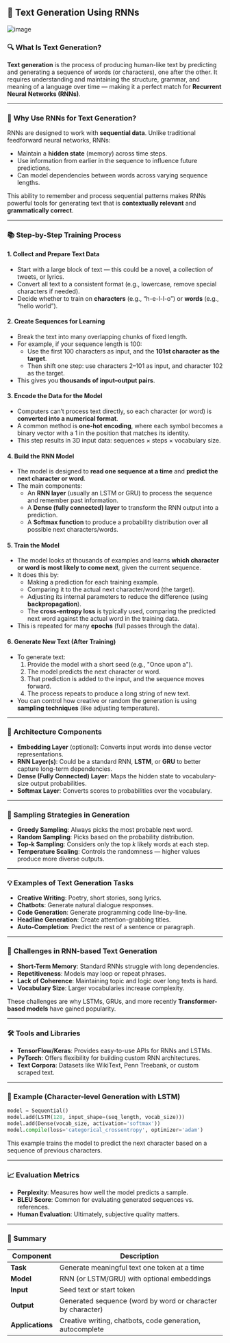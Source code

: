## 📝 **Text Generation Using RNNs**

![image](https://github.com/user-attachments/assets/3d81baa4-7724-40e6-a842-52727c36c795)

### 🔍 **What Is Text Generation?**

**Text generation** is the process of producing human-like text by predicting and generating a sequence of words (or characters), one after the other. It requires understanding and maintaining the structure, grammar, and meaning of a language over time — making it a perfect match for **Recurrent Neural Networks (RNNs)**.

---

### 🧠 **Why Use RNNs for Text Generation?**

RNNs are designed to work with **sequential data**. Unlike traditional feedforward neural networks, RNNs:

* Maintain a **hidden state** (memory) across time steps.
* Use information from earlier in the sequence to influence future predictions.
* Can model dependencies between words across varying sequence lengths.

This ability to remember and process sequential patterns makes RNNs powerful tools for generating text that is **contextually relevant** and **grammatically correct**.

---

### 📚 **Step-by-Step Training Process**

#### **1. Collect and Prepare Text Data**

* Start with a large block of text — this could be a novel, a collection of tweets, or lyrics.
* Convert all text to a consistent format (e.g., lowercase, remove special characters if needed).
* Decide whether to train on **characters** (e.g., “h-e-l-l-o”) or **words** (e.g., “hello world”).

#### **2. Create Sequences for Learning**

* Break the text into many overlapping chunks of fixed length.
* For example, if your sequence length is 100:
  * Use the first 100 characters as input, and the **101st character as the target**.
  * Then shift one step: use characters 2–101 as input, and character 102 as the target.
* This gives you **thousands of input–output pairs**.

#### **3. Encode the Data for the Model**

* Computers can’t process text directly, so each character (or word) is **converted into a numerical format**.
* A common method is **one-hot encoding**, where each symbol becomes a binary vector with a 1 in the position that matches its identity.
* This step results in 3D input data: sequences × steps × vocabulary size.

#### **4. Build the RNN Model**

* The model is designed to **read one sequence at a time** and **predict the next character or word**.
* The main components:
  * An **RNN layer** (usually an LSTM or GRU) to process the sequence and remember past information.
  * A **Dense (fully connected) layer** to transform the RNN output into a prediction.
  * A **Softmax function** to produce a probability distribution over all possible next characters/words.

#### **5. Train the Model**

* The model looks at thousands of examples and learns **which character or word is most likely to come next**, given the current sequence.
* It does this by:
  * Making a prediction for each training example.
  * Comparing it to the actual next character/word (the target).
  * Adjusting its internal parameters to reduce the difference (using **backpropagation**).
  * The **cross-entropy loss** is typically used, comparing the predicted next word against the actual word in the training data.
* This is repeated for many **epochs** (full passes through the data).

#### **6. Generate New Text (After Training)**

* To generate text:
  1. Provide the model with a short seed (e.g., "Once upon a").
  2. The model predicts the next character or word.
  3. That prediction is added to the input, and the sequence moves forward.
  4. The process repeats to produce a long string of new text.
* You can control how creative or random the generation is using **sampling techniques** (like adjusting temperature).

---

### 🧱 **Architecture Components**

* **Embedding Layer** (optional): Converts input words into dense vector representations.
* **RNN Layer(s)**: Could be a standard RNN, **LSTM**, or **GRU** to better capture long-term dependencies.
* **Dense (Fully Connected) Layer**: Maps the hidden state to vocabulary-size output probabilities.
* **Softmax Layer**: Converts scores to probabilities over the vocabulary.

---

### 🎯 **Sampling Strategies in Generation**

* **Greedy Sampling**: Always picks the most probable next word.
* **Random Sampling**: Picks based on the probability distribution.
* **Top-k Sampling**: Considers only the top *k* likely words at each step.
* **Temperature Scaling**: Controls the randomness — higher values produce more diverse outputs.

---

### 💡 **Examples of Text Generation Tasks**

* **Creative Writing**: Poetry, short stories, song lyrics.
* **Chatbots**: Generate natural dialogue responses.
* **Code Generation**: Generate programming code line-by-line.
* **Headline Generation**: Create attention-grabbing titles.
* **Auto-Completion**: Predict the rest of a sentence or paragraph.

---

### 🧪 **Challenges in RNN-based Text Generation**

* **Short-Term Memory**: Standard RNNs struggle with long dependencies.
* **Repetitiveness**: Models may loop or repeat phrases.
* **Lack of Coherence**: Maintaining topic and logic over long texts is hard.
* **Vocabulary Size**: Larger vocabularies increase complexity.

These challenges are why LSTMs, GRUs, and more recently **Transformer-based models** have gained popularity.

---

### 🛠️ **Tools and Libraries**

* **TensorFlow/Keras**: Provides easy-to-use APIs for RNNs and LSTMs.
* **PyTorch**: Offers flexibility for building custom RNN architectures.
* **Text Corpora**: Datasets like WikiText, Penn Treebank, or custom scraped text.

---

### 📌 Example (Character-level Generation with LSTM)

```python
model = Sequential()
model.add(LSTM(128, input_shape=(seq_length, vocab_size)))
model.add(Dense(vocab_size, activation='softmax'))
model.compile(loss='categorical_crossentropy', optimizer='adam')
```

This example trains the model to predict the next character based on a sequence of previous characters.

---

### 📈 **Evaluation Metrics**

* **Perplexity**: Measures how well the model predicts a sample.
* **BLEU Score**: Common for evaluating generated sequences vs. references.
* **Human Evaluation**: Ultimately, subjective quality matters.

---

### 🧭 Summary

| Component        | Description                                                 |
| ---------------- | ----------------------------------------------------------- |
| **Task**         | Generate meaningful text one token at a time                |
| **Model**        | RNN (or LSTM/GRU) with optional embeddings                  |
| **Input**        | Seed text or start token                                    |
| **Output**       | Generated sequence (word by word or character by character) |
| **Applications** | Creative writing, chatbots, code generation, autocomplete   |
